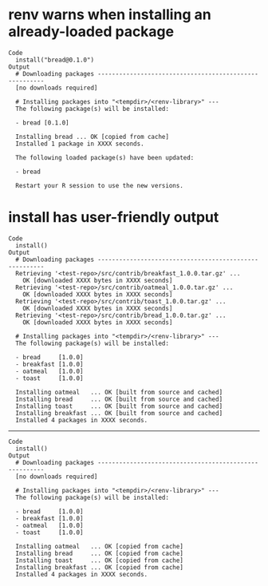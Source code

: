 # renv warns when installing an already-loaded package

    Code
      install("bread@0.1.0")
    Output
      # Downloading packages -------------------------------------------------------
      [no downloads required]
      
      # Installing packages into "<tempdir>/<renv-library>" ---
      The following package(s) will be installed:
      
      - bread [0.1.0]
      
      Installing bread ... OK [copied from cache]
      Installed 1 package in XXXX seconds.
      
      The following loaded package(s) have been updated:
      
      - bread
      
      Restart your R session to use the new versions.
      

# install has user-friendly output

    Code
      install()
    Output
      # Downloading packages -------------------------------------------------------
      Retrieving '<test-repo>/src/contrib/breakfast_1.0.0.tar.gz' ...
      	OK [downloaded XXXX bytes in XXXX seconds]
      Retrieving '<test-repo>/src/contrib/oatmeal_1.0.0.tar.gz' ...
      	OK [downloaded XXXX bytes in XXXX seconds]
      Retrieving '<test-repo>/src/contrib/toast_1.0.0.tar.gz' ...
      	OK [downloaded XXXX bytes in XXXX seconds]
      Retrieving '<test-repo>/src/contrib/bread_1.0.0.tar.gz' ...
      	OK [downloaded XXXX bytes in XXXX seconds]
      
      # Installing packages into "<tempdir>/<renv-library>" ---
      The following package(s) will be installed:
      
      - bread     [1.0.0]
      - breakfast [1.0.0]
      - oatmeal   [1.0.0]
      - toast     [1.0.0]
      
      Installing oatmeal   ... OK [built from source and cached]
      Installing bread     ... OK [built from source and cached]
      Installing toast     ... OK [built from source and cached]
      Installing breakfast ... OK [built from source and cached]
      Installed 4 packages in XXXX seconds.

---

    Code
      install()
    Output
      # Downloading packages -------------------------------------------------------
      [no downloads required]
      
      # Installing packages into "<tempdir>/<renv-library>" ---
      The following package(s) will be installed:
      
      - bread     [1.0.0]
      - breakfast [1.0.0]
      - oatmeal   [1.0.0]
      - toast     [1.0.0]
      
      Installing oatmeal   ... OK [copied from cache]
      Installing bread     ... OK [copied from cache]
      Installing toast     ... OK [copied from cache]
      Installing breakfast ... OK [copied from cache]
      Installed 4 packages in XXXX seconds.

